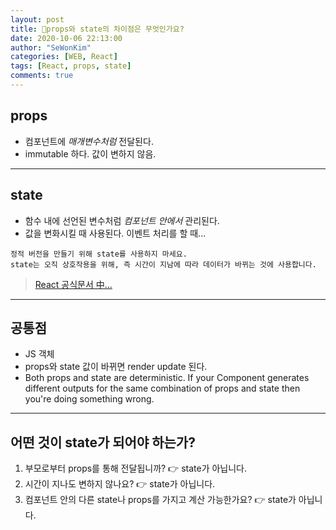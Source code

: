 ```yaml
---
layout: post
title: 👥props와 state의 차이점은 무엇인가요?
date: 2020-10-06 22:13:00
author: "SeWonKim"
categories: [WEB, React]
tags: [React, props, state]
comments: true
---
```


## props

- 컴포넌트에 _매개변수처럼_ 전달된다.
- immutable 하다. 값이 변하지 않음.

---

## state

- 함수 내에 선언된 변수처럼 _컴포넌트 안에서_ 관리된다.
- 값을 변화시킬 때 사용된다. 이벤트 처리를 할 때...

```
정적 버전을 만들기 위해 state를 사용하지 마세요.
state는 오직 상호작용을 위해, 즉 시간이 지남에 따라 데이터가 바뀌는 것에 사용합니다.
```

> [React 공식문서 中...](https://ko.reactjs.org/docs/thinking-in-react.html)

---

## 공통점

- JS 객체
- props와 state 값이 바뀌면 render update 된다.
- Both props and state are deterministic. If your Component generates different outputs for the same combination of props and state then you're doing something wrong.

---

## 어떤 것이 state가 되어야 하는가?

1. 부모로부터 props를 통해 전달됩니까? 👉 state가 아닙니다.
2. 시간이 지나도 변하지 않나요? 👉 state가 아닙니다.
3. 컴포넌트 안의 다른 state나 props를 가지고 계산 가능한가요? 👉 state가 아닙니다.
